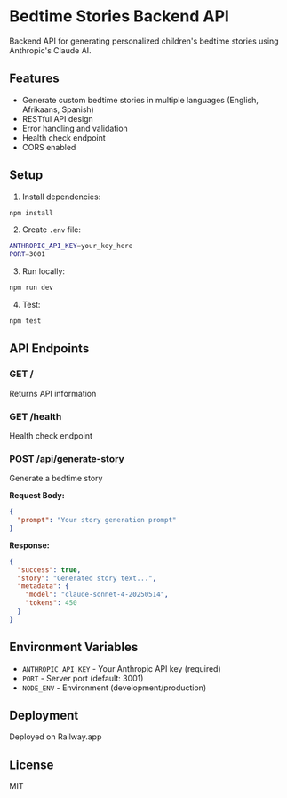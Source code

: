 # Bedtime Stories Backend API

Backend API for generating personalized children's bedtime stories using Anthropic's Claude AI.

## Features

- Generate custom bedtime stories in multiple languages (English, Afrikaans, Spanish)
- RESTful API design
- Error handling and validation
- Health check endpoint
- CORS enabled

## Setup

1. Install dependencies:
```bash
npm install
```

2. Create `.env` file:
```bash
ANTHROPIC_API_KEY=your_key_here
PORT=3001
```

3. Run locally:
```bash
npm run dev
```

4. Test:
```bash
npm test
```

## API Endpoints

### GET /
Returns API information

### GET /health
Health check endpoint

### POST /api/generate-story
Generate a bedtime story

**Request Body:**
```json
{
  "prompt": "Your story generation prompt"
}
```

**Response:**
```json
{
  "success": true,
  "story": "Generated story text...",
  "metadata": {
    "model": "claude-sonnet-4-20250514",
    "tokens": 450
  }
}
```

## Environment Variables

- `ANTHROPIC_API_KEY` - Your Anthropic API key (required)
- `PORT` - Server port (default: 3001)
- `NODE_ENV` - Environment (development/production)

## Deployment

Deployed on Railway.app

## License

MIT